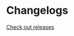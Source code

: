 # Changelogs

[Check out releases](https://github.com/hyochan/react-native-audio-recorder-player/releases)
